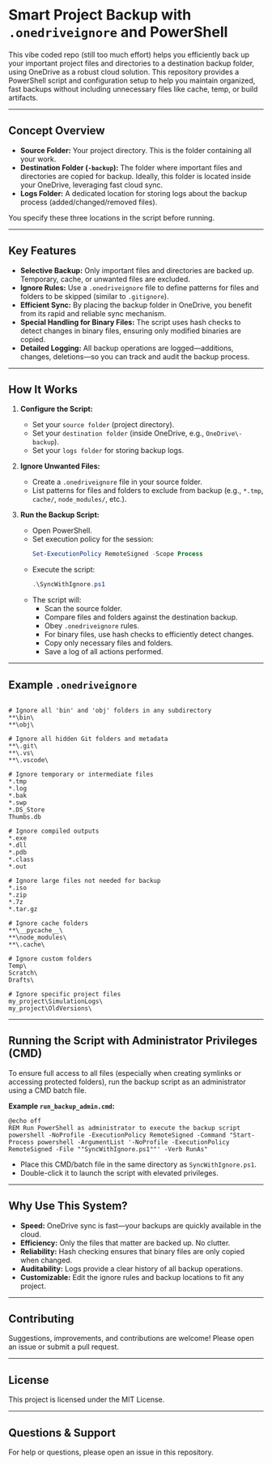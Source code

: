 # Smart Project Backup with `.onedriveignore` and PowerShell

This vibe coded repo (still too much effort) helps you efficiently back up your important project files and directories to a destination backup folder, using OneDrive as a robust cloud solution. This repository provides a PowerShell script and configuration setup to help you maintain organized, fast backups without including unnecessary files like cache, temp, or build artifacts.

---

## Concept Overview

- **Source Folder:** Your project directory. This is the folder containing all your work.
- **Destination Folder (`-backup`):** The folder where important files and directories are copied for backup. Ideally, this folder is located inside your OneDrive, leveraging fast cloud sync.
- **Logs Folder:** A dedicated location for storing logs about the backup process (added/changed/removed files).

You specify these three locations in the script before running.

---

## Key Features

- **Selective Backup:** Only important files and directories are backed up. Temporary, cache, or unwanted files are excluded.
- **Ignore Rules:** Use a `.onedriveignore` file to define patterns for files and folders to be skipped (similar to `.gitignore`).
- **Efficient Sync:** By placing the backup folder in OneDrive, you benefit from its rapid and reliable sync mechanism.
- **Special Handling for Binary Files:** The script uses hash checks to detect changes in binary files, ensuring only modified binaries are copied.
- **Detailed Logging:** All backup operations are logged—additions, changes, deletions—so you can track and audit the backup process.

---

## How It Works

1. **Configure the Script:**
   - Set your `source folder` (project directory).
   - Set your `destination folder` (inside OneDrive, e.g., `OneDrive\-backup`).
   - Set your `logs folder` for storing backup logs.

2. **Ignore Unwanted Files:**
   - Create a `.onedriveignore` file in your source folder.
   - List patterns for files and folders to exclude from backup (e.g., `*.tmp`, `cache/`, `node_modules/`, etc.).

3. **Run the Backup Script:**
   - Open PowerShell.
   - Set execution policy for the session:
     ```powershell
     Set-ExecutionPolicy RemoteSigned -Scope Process
     ```
   - Execute the script:
     ```powershell
     .\SyncWithIgnore.ps1
     ```
   - The script will:
     - Scan the source folder.
     - Compare files and folders against the destination backup.
     - Obey `.onedriveignore` rules.
     - For binary files, use hash checks to efficiently detect changes.
     - Copy only necessary files and folders.
     - Save a log of all actions performed.

---

## Example `.onedriveignore`

```

# Ignore all 'bin' and 'obj' folders in any subdirectory
**\bin\
**\obj\

# Ignore all hidden Git folders and metadata
**\.git\
**\.vs\
**\.vscode\

# Ignore temporary or intermediate files
*.tmp
*.log
*.bak
*.swp
*.DS_Store
Thumbs.db

# Ignore compiled outputs
*.exe
*.dll
*.pdb
*.class
*.out

# Ignore large files not needed for backup
*.iso
*.zip
*.7z
*.tar.gz

# Ignore cache folders
**\__pycache__\
**\node_modules\
**\.cache\

# Ignore custom folders
Temp\
Scratch\
Drafts\

# Ignore specific project files
my_project\SimulationLogs\
my_project\OldVersions\

```

---

## Running the Script with Administrator Privileges (CMD)

To ensure full access to all files (especially when creating symlinks or accessing protected folders), run the backup script as an administrator using a CMD batch file.

**Example `run_backup_admin.cmd`:**

```batch
@echo off
REM Run PowerShell as administrator to execute the backup script
powershell -NoProfile -ExecutionPolicy RemoteSigned -Command "Start-Process powershell -ArgumentList '-NoProfile -ExecutionPolicy RemoteSigned -File ""SyncWithIgnore.ps1""' -Verb RunAs"
```

- Place this CMD/batch file in the same directory as `SyncWithIgnore.ps1`.
- Double-click it to launch the script with elevated privileges.

---

## Why Use This System?

- **Speed:** OneDrive sync is fast—your backups are quickly available in the cloud.
- **Efficiency:** Only the files that matter are backed up. No clutter.
- **Reliability:** Hash checking ensures that binary files are only copied when changed.
- **Auditability:** Logs provide a clear history of all backup operations.
- **Customizable:** Edit the ignore rules and backup locations to fit any project.

---

## Contributing

Suggestions, improvements, and contributions are welcome! Please open an issue or submit a pull request.

---

## License

This project is licensed under the MIT License.

---

## Questions & Support

For help or questions, please open an issue in this repository.
